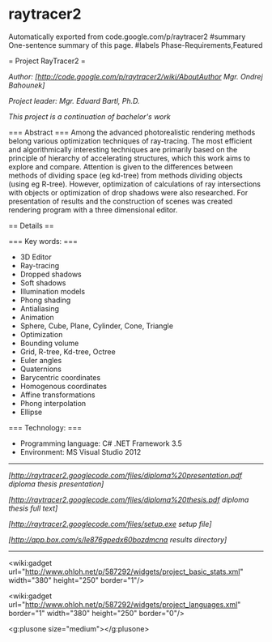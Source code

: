 # raytracer2
Automatically exported from code.google.com/p/raytracer2
#summary One-sentence summary of this page.
#labels Phase-Requirements,Featured

= Project RayTracer2 =

*Author: [http://code.google.com/p/raytracer2/wiki/AboutAuthor Mgr. Ondrej Bahounek]*

*Project leader: Mgr. Eduard Bartl, Ph.D.*

_This project is a continuation of bachelor's work_

=== Abstract ===
Among the advanced photorealistic rendering methods belong various optimization techniques of ray-tracing. The most efficient and algorithmically interesting techniques are primarily based on the principle of hierarchy of accelerating structures, which this work aims to explore and compare. Attention is given to the differences between methods of dividing space (eg kd-tree) from methods dividing objects (using eg R-tree). However, optimization of calculations of ray intersections with objects or optimization of drop shadows were also researched. For presentation of results and the construction of scenes was created rendering program with a three dimensional editor.

== Details ==

=== Key words: ===
  * 3D Editor
  * Ray-tracing
  * Dropped shadows
  * Soft shadows
  * Illumination models
  * Phong shading
  * Antialiasing
  * Animation
  * Sphere, Cube, Plane, Cylinder, Cone, Triangle
  * Optimization
  * Bounding volume
  * Grid, R-tree, Kd-tree, Octree
  * Euler angles
  * Quaternions
  * Barycentric coordinates
  * Homogenous coordinates
  * Affine transformations
  * Phong interpolation
  * Ellipse

=== Technology: ===
  * Programming language: C# .NET Framework 3.5
  * Environment: MS Visual Studio 2012 

----

*[http://raytracer2.googlecode.com/files/diploma%20presentation.pdf diploma thesis presentation]*

*[http://raytracer2.googlecode.com/files/diploma%20thesis.pdf diploma thesis full text]*

*[http://raytracer2.googlecode.com/files/setup.exe setup file]*

*[http://app.box.com/s/le876gpedx60bozdmcna results directory]*

----

<wiki:gadget url="http://www.ohloh.net/p/587292/widgets/project_basic_stats.xml" width="380" height="250" border="1"/>

<wiki:gadget url="http://www.ohloh.net/p/587292/widgets/project_languages.xml" border="1" width="380" height="250" border="0"/>

<g:plusone size="medium"></g:plusone>
